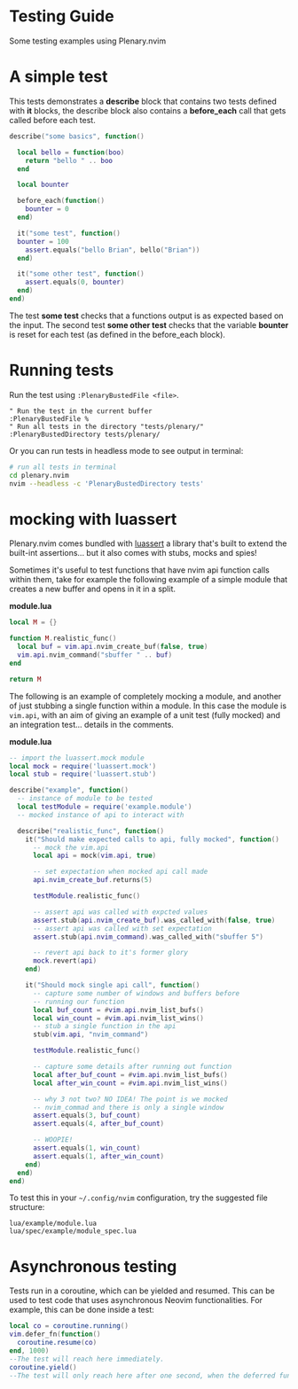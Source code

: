 # Testing Guide

Some testing examples using Plenary.nvim

# A simple test

This tests demonstrates a **describe** block that contains two tests defined with **it** blocks, the describe block also contains a **before_each** call that gets called before each test.

```lua
describe("some basics", function()

  local bello = function(boo)
    return "bello " .. boo
  end

  local bounter

  before_each(function()
    bounter = 0
  end)

  it("some test", function()
  bounter = 100
    assert.equals("bello Brian", bello("Brian"))
  end)

  it("some other test", function()
    assert.equals(0, bounter)
  end)
end)
```

The test **some test** checks that a functions output is as expected based on the input. The second test **some other test** checks that the variable **bounter** is reset for each test (as defined in the before_each block).

# Running tests

Run the test using `:PlenaryBustedFile <file>`. 

```vimscript
" Run the test in the current buffer
:PlenaryBustedFile %
" Run all tests in the directory "tests/plenary/"
:PlenaryBustedDirectory tests/plenary/
```

Or you can run tests in headless mode to see output in terminal:

```bash
# run all tests in terminal
cd plenary.nvim
nvim --headless -c 'PlenaryBustedDirectory tests'
```

# mocking with luassert

Plenary.nvim comes bundled with [luassert](https://github.com/Olivine-Labs/luassert) a library that's built to extend the built-int assertions... but it also comes with stubs, mocks and spies!

Sometimes it's useful to test functions that have nvim api function calls within them, take for example the following example of a simple module that creates a new buffer and opens in it in a split.


**module.lua**
```lua
local M = {}

function M.realistic_func()
  local buf = vim.api.nvim_create_buf(false, true)
  vim.api.nvim_command("sbuffer " .. buf)
end

return M
```

The following is an example of completely mocking a module, and another of just stubbing a single function within a module. In this case the module is `vim.api`, with an aim of giving an example of a unit test (fully mocked) and an integration test... details in the comments.

**module.lua**
```lua
-- import the luassert.mock module
local mock = require('luassert.mock')
local stub = require('luassert.stub')

describe("example", function()
  -- instance of module to be tested
  local testModule = require('example.module')
  -- mocked instance of api to interact with

  describe("realistic_func", function()
    it("Should make expected calls to api, fully mocked", function()
      -- mock the vim.api
      local api = mock(vim.api, true)

      -- set expectation when mocked api call made
      api.nvim_create_buf.returns(5)

      testModule.realistic_func()

      -- assert api was called with expcted values
      assert.stub(api.nvim_create_buf).was_called_with(false, true)
      -- assert api was called with set expectation
      assert.stub(api.nvim_command).was_called_with("sbuffer 5")

      -- revert api back to it's former glory
      mock.revert(api)
    end)

    it("Should mock single api call", function()
      -- capture some number of windows and buffers before
      -- running our function
      local buf_count = #vim.api.nvim_list_bufs()
      local win_count = #vim.api.nvim_list_wins()
      -- stub a single function in the api
      stub(vim.api, "nvim_command")

      testModule.realistic_func()

      -- capture some details after running out function
      local after_buf_count = #vim.api.nvim_list_bufs()
      local after_win_count = #vim.api.nvim_list_wins()

      -- why 3 not two? NO IDEA! The point is we mocked
      -- nvim_commad and there is only a single window
      assert.equals(3, buf_count)
      assert.equals(4, after_buf_count)

      -- WOOPIE!
      assert.equals(1, win_count)
      assert.equals(1, after_win_count)
    end)
  end)
end)
```

To test this in your `~/.config/nvim` configuration, try the suggested file structure:

```
lua/example/module.lua
lua/spec/example/module_spec.lua
```

# Asynchronous testing

Tests run in a coroutine, which can be yielded and resumed. This can be used to
test code that uses asynchronous Neovim functionalities. For example, this can
be done inside a test:

```lua
local co = coroutine.running()
vim.defer_fn(function()
  coroutine.resume(co)
end, 1000)
--The test will reach here immediately.
coroutine.yield()
--The test will only reach here after one second, when the deferred function runs.
```
